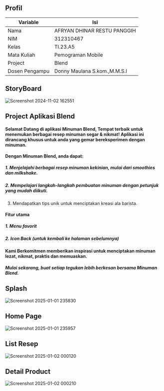## Profil
| Variable | Isi |
| -------- | --- |
| Nama | AFRYAN DHINAR RESTU PANGGIH |
| NIM | 312310467    |
| Kelas | TI.23.A5 |
| Mata Kuliah | Pemograman Mobile |
| Project | Blend |
| Dosen Pengampu | Donny Maulana S.kom.,M.M.S.I|

## StoryBoard
![Screenshot 2024-11-02 162551](https://github.com/user-attachments/assets/e931d6b3-b9df-416c-9f8d-addf2af4c205)

## Project Aplikasi Blend
#### Selamat Datang di aplikasi Minuman Blend, Tempat terbaik untuk menemukan berbagai resep minuman segar & nikmat! Aplikasi ini dirancang khusus untuk anda yang gemar bereksperimen dengan minuman.
#### Dengan Minuman Blend, anda dapat:
##### 1. Menjelajahi berbagai resep minuman kekinian, mulai dari smoothies dan milkshake.
##### 2. Mempelajari langkah-langkah pembuatan minuman dengan petunjuk yang mudah diikuti.
3. Mendapatkan tips unik untuk menciptakan kreasi ala barista.

#### Fitur utama 
##### 1. Menu favorit
##### 2. Icon Back (untuk kembali ke halaman sebelumnya)

#### Kami Berkomitmen memberikan inspirasi untuk menciptakan minuman lezat, nikmat, praktis dan memuaskan.
##### Mulai sekarang, buat setiap tegukan lebih berkesan bersama Minuman Blend.

## Splash
![Screenshot 2025-01-01 235830](https://github.com/user-attachments/assets/04b23106-a30b-4018-9771-92e1a3927a9a)

## Home Page
![Screenshot 2025-01-01 235957](https://github.com/user-attachments/assets/44ec7a80-8713-4d1d-a2bf-4d08044401a7)

## List Resep
![Screenshot 2025-01-02 000120](https://github.com/user-attachments/assets/409cbf62-e949-4547-92ca-e721c0678df9)

## Detail Product
![Screenshot 2025-01-02 000210](https://github.com/user-attachments/assets/43d51380-3aa6-4c86-ac2c-782894249b3c)
